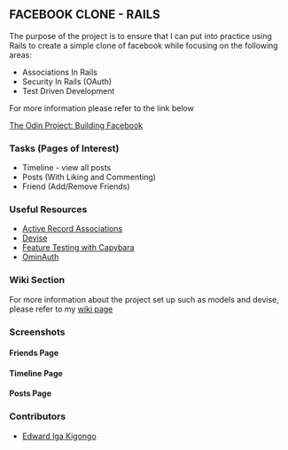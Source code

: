 ## FACEBOOK CLONE - RAILS

The purpose of the project is to ensure that I can put into practice using Rails to create a simple clone of facebook while focusing on the following areas:

* Associations In Rails
* Security In Rails (OAuth)
* Test Driven Development

For more information please refer to the link below

[The Odin Project: Building Facebook](https://www.theodinproject.com/courses/ruby-on-rails/lessons/final-project)

### Tasks (Pages of Interest)
- Timeline - view all posts
- Posts (With Liking and Commenting)
- Friend (Add/Remove Friends)

### Useful Resources

* [Active Record Associations](https://guides.rubyonrails.org/association_basics.html)
* [Devise](https://github.com/plataformatec/devise)
* [Feature Testing with Capybara](https://github.com/teamcapybara/capybara)
* [OminAuth](https://github.com/omniauth/omniauth)

### Wiki Section
For more information about the project set up such as models and devise, please refer to my [wiki page](https://github.com/igakigongo/facebook-app/wiki)

### Screenshots

#### Friends Page

#### Timeline Page

#### Posts Page

### Contributors

* [Edward Iga Kigongo](https://github.com/igakigongo)
